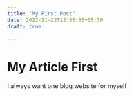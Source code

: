 ```yaml
---
title: "My First Post"
date: 2022-11-22T12:56:35+05:30
draft: true 

---
```



# My Article First


I always want one blog website for myself


